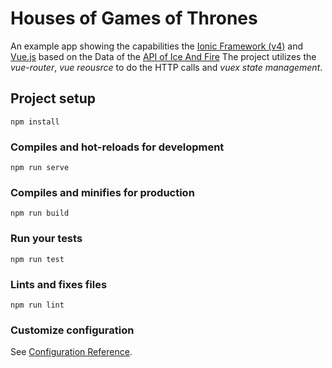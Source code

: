 # Houses of Games of Thrones
An example app showing the capabilities the [Ionic Framework (v4)](https://ionicframework.com) and [Vue.js](https:) based on the Data of the [API of Ice And Fire](https://anapioficeandfire.com/)
The project utilizes the _vue-router_, _vue reousrce_ to do the HTTP calls and _vuex state management_.

## Project setup
```
npm install
```

### Compiles and hot-reloads for development
```
npm run serve
```

### Compiles and minifies for production
```
npm run build
```

### Run your tests
```
npm run test
```

### Lints and fixes files
```
npm run lint
```

### Customize configuration
See [Configuration Reference](https://cli.vuejs.org/config/).
